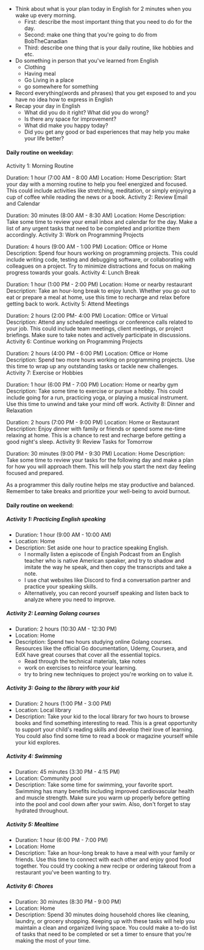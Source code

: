 - Think about what is your plan today in English for 2 minutes when you wake up every morning.
  - First: describe the most important thing that you need to do for the day.
  - Second: make one thing that you're going to do from BobTheCanadian
  - Third: describe one thing that is your daily routine, like hobbies and etc.
- Do something in person that you've learned from English
  - Clothing
  - Having meal
  - Go Living in a place
  - go somewhere for something
- Record everything(words and phrases) that you get exposed to and you have no idea how to express in English
- Recap your day in English
  - What did you do it right? What did you do wrong?
  - Is there any space for improvement?
  - What did make you happy today?
  - Did you get any good or bad experiences that may help you make your life better?


#### Daily routine on weekday:

Activity 1: Morning Routine

Duration: 1 hour (7:00 AM - 8:00 AM)
Location: Home
Description: Start your day with a morning routine to help you feel energized and focused. This could include activities like stretching, meditation, or simply enjoying a cup of coffee while reading the news or a book.
Activity 2: Review Email and Calendar

Duration: 30 minutes (8:00 AM - 8:30 AM)
Location: Home
Description: Take some time to review your email inbox and calendar for the day. Make a list of any urgent tasks that need to be completed and prioritize them accordingly.
Activity 3: Work on Programming Projects

Duration: 4 hours (9:00 AM - 1:00 PM)
Location: Office or Home
Description: Spend four hours working on programming projects. This could include writing code, testing and debugging software, or collaborating with colleagues on a project. Try to minimize distractions and focus on making progress towards your goals.
Activity 4: Lunch Break

Duration: 1 hour (1:00 PM - 2:00 PM)
Location: Home or nearby restaurant
Description: Take an hour-long break to enjoy lunch. Whether you go out to eat or prepare a meal at home, use this time to recharge and relax before getting back to work.
Activity 5: Attend Meetings

Duration: 2 hours (2:00 PM- 4:00 PM)
Location: Office or Virtual
Description: Attend any scheduled meetings or conference calls related to your job. This could include team meetings, client meetings, or project briefings. Make sure to take notes and actively participate in discussions.
Activity 6: Continue working on Programming Projects

Duration: 2 hours (4:00 PM - 6:00 PM)
Location: Office or Home
Description: Spend two more hours working on programming projects. Use this time to wrap up any outstanding tasks or tackle new challenges.
Activity 7: Exercise or Hobbies

Duration: 1 hour (6:00 PM - 7:00 PM)
Location: Home or nearby gym
Description: Take some time to exercise or pursue a hobby. This could include going for a run, practicing yoga, or playing a musical instrument. Use this time to unwind and take your mind off work.
Activity 8: Dinner and Relaxation

Duration: 2 hours (7:00 PM - 9:00 PM)
Location: Home or Restaurant
Description: Enjoy dinner with family or friends or spend some me-time relaxing at home. This is a chance to rest and recharge before getting a good night's sleep.
Activity 9: Review Tasks for Tomorrow

Duration: 30 minutes (9:00 PM - 9:30 PM)
Location: Home
Description: Take some time to review your tasks for the following day and make a plan for how you will approach them. This will help you start the next day feeling focused and prepared.


As a programmer this daily routine helps me stay productive and balanced. Remember to take breaks and prioritize your well-being to avoid burnout.

#### Daily routine on weekend:

##### Activity 1: Practicing English speaking

- Duration: 1 hour (9:00 AM - 10:00 AM)
- Location: Home
- Description: Set aside one hour to practice speaking English. 
  - I normally listen a episcode of Engish Podcast from an English teacher who is native American speaker, and try to shadow and imitate the way he speak, and then copy the transcripts and take a note.
  - I use chat websites like Discord to find a conversation partner and practice your speaking skills. 
  - Alternatively, you can record yourself speaking and listen back to analyze where you need to improve.

##### Activity 2: Learning Golang courses

- Duration: 2 hours (10:30 AM - 12:30 PM)
- Location: Home
- Description: Spend two hours studying online Golang courses. Resources like the official Go documentation, Udemy, Coursera, and EdX have great courses that cover all the essential topics. 
  - Read through the technical materials, take notes
  - work on exercises to reinforce your learning.
  - try to bring new techniques to project you're working on to value it.

##### Activity 3: Going to the library with your kid

- Duration: 2 hours (1:00 PM - 3:00 PM)
- Location: Local library
- Description: Take your kid to the local library for two hours to browse books and find something interesting to read. This is a great opportunity to support your child's reading skills and develop their love of learning. You could also find some time to read a book or magazine yourself while your kid explores.

##### Activity 4: Swimming

- Duration: 45 minutes (3:30 PM - 4:15 PM)
- Location: Community pool
- Description: Take some time for swimming, your favorite sport. Swimming has many benefits including improved cardiovascular health and muscle strength. Make sure you warm up properly before getting into the pool and cool down after your swim. Also, don't forget to stay hydrated throughout.

##### Activity 5: Mealtime

- Duration: 1 hour (6:00 PM - 7:00 PM)
- Location: Home
- Description: Take an hour-long break to have a meal with your family or friends. Use this time to connect with each other and enjoy good food together. You could try cooking a new recipe or ordering takeout from a restaurant you've been wanting to try.

##### Activity 6: Chores

- Duration: 30 minutes (8:30 PM - 9:00 PM)
- Location: Home
- Description: Spend 30 minutes doing household chores like cleaning, laundry, or grocery shopping. Keeping up with these tasks will help you maintain a clean and organized living space. You could make a to-do list of tasks that need to be completed or set a timer to ensure that you're making the most of your time.
